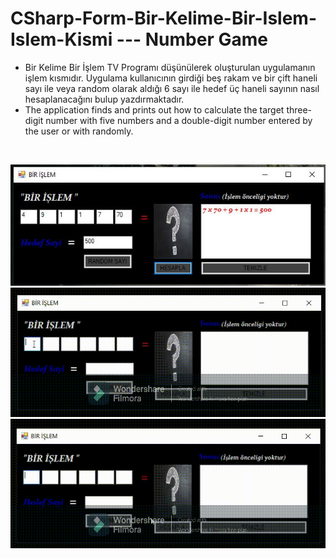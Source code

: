 # CSharp-Form-Bir-Kelime-Bir-Islem-Islem-Kismi  --- Number Game
* Bir Kelime Bir İşlem TV Programı düşünülerek oluşturulan uygulamanın işlem kısmıdır. Uygulama kullanıcının girdiği beş rakam ve bir çift haneli sayı ile veya random olarak aldığı 6 sayı ile hedef üç haneli sayının nasıl hesaplanacağını bulup yazdırmaktadır.</br>
* The application finds and prints out how to calculate the target three-digit number with five numbers and a double-digit number entered by the user or with randomly.
</br>

![CSharp-Form-Bir-Kelime-Bir-Islem-Kelime-Kismi](islem_ana_ekran.JPG)</br>
![CSharp-Form-Bir-Kelime-Bir-Islem-Kelime-Kismi](Manuel_Trim.gif)
![CSharp-Form-Bir-Kelime-Bir-Islem-Kelime-Kismi](Random_Trim.gif)
